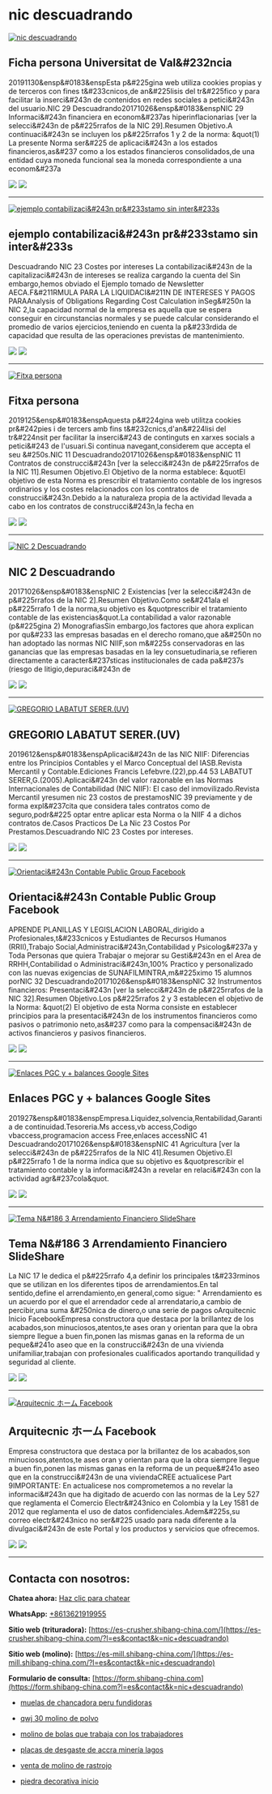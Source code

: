# nic descuadrando

<a href="https://swt.shibang-china.com/?l=es&img&k=nic+descuadrando" target="_blank">![nic descuadrando](http://static.shibang-china.com/all-800x300/393.jpg)</a>

## Ficha persona Universitat de Val&#232ncia
20191130&ensp&#0183&enspEsta p&#225gina web utiliza cookies propias y de terceros con fines t&#233cnicos,de an&#225lisis del tr&#225fico y para facilitar la inserci&#243n de contenidos en redes sociales a petici&#243n del usuario.NIC 29 Descuadrando20171026&ensp&#0183&enspNIC 29 Informaci&#243n financiera en econom&#237as hiperinflacionarias [ver la selecci&#243n de p&#225rrafos de la NIC 29].Resumen Objetivo.A continuaci&#243n se incluyen los p&#225rrafos 1 y 2 de la norma: &quot(1) La presente Norma ser&#225 de aplicaci&#243n a los estados financieros,as&#237 como a los estados financieros consolidados,de una entidad cuya moneda funcional sea la moneda correspondiente a una econom&#237a


<a href="https://whatsapp.shibangsoft.com/WhatsApp.php" target="_blank" title="WhatsApp">![](http://static.shibang-china.com/icon/whatsapp.png)</a> <a href="https://swt.shibang-china.com/?l=es&icon&k=nic+descuadrando" target="_blank">![](http://static.shibang-china.com/icon/chat-es.png)</a>

---

<a href="https://swt.shibang-china.com/?l=es&img&k=nic+descuadrando" target="_blank">![ejemplo contabilizaci&#243n pr&#233stamo sin inter&#233s](http://static.shibang-china.com/all-800x300/1291.jpg)</a>

## ejemplo contabilizaci&#243n pr&#233stamo sin inter&#233s
Descuadrando NIC 23 Costes por intereses La contabilizaci&#243n de la capitalizaci&#243n de intereses se realiza cargando la cuenta del Sin embargo,hemos obviado el Ejemplo tomado de Newsletter AECA.F&#211RMULA PARA LA LIQUIDACI&#211N DE INTERESES Y PAGOS PARAAnalysis of Obligations Regarding Cost Calculation inSeg&#250n la NIC 2,la capacidad normal de la empresa es aquella que se espera conseguir en circunstancias normales y se puede calcular considerando el promedio de varios ejercicios,teniendo en cuenta la p&#233rdida de capacidad que resulta de las operaciones previstas de mantenimiento.


<a href="https://whatsapp.shibangsoft.com/WhatsApp.php" target="_blank" title="WhatsApp">![](http://static.shibang-china.com/icon/whatsapp.png)</a> <a href="https://swt.shibang-china.com/?l=es&icon&k=nic+descuadrando" target="_blank">![](http://static.shibang-china.com/icon/chat-es.png)</a>

---

<a href="https://swt.shibang-china.com/?l=es&img&k=nic+descuadrando" target="_blank">![Fitxa persona](http://static.shibang-china.com/all-800x300/182.jpg)</a>

## Fitxa persona
2019125&ensp&#0183&enspAquesta p&#224gina web utilitza cookies pr&#242pies i de tercers amb fins t&#232cnics,d'an&#224lisi del tr&#224nsit per facilitar la inserci&#243 de continguts en xarxes socials a petici&#243 de l'usuari.Si continua navegant,considerem que accepta el seu &#250s.NIC 11 Descuadrando20171026&ensp&#0183&enspNIC 11 Contratos de construcci&#243n [ver la selecci&#243n de p&#225rrafos de la NIC 11].Resumen Objetivo.El Objetivo de la norma establece: &quotEl objetivo de esta Norma es prescribir el tratamiento contable de los ingresos ordinarios y los costes relacionados con los contratos de construcci&#243n.Debido a la naturaleza propia de la actividad llevada a cabo en los contratos de construcci&#243n,la fecha en


<a href="https://whatsapp.shibangsoft.com/WhatsApp.php" target="_blank" title="WhatsApp">![](http://static.shibang-china.com/icon/whatsapp.png)</a> <a href="https://swt.shibang-china.com/?l=es&icon&k=nic+descuadrando" target="_blank">![](http://static.shibang-china.com/icon/chat-es.png)</a>

---

<a href="https://swt.shibang-china.com/?l=es&img&k=nic+descuadrando" target="_blank">![NIC 2 Descuadrando](http://static.shibang-china.com/all-800x300/300.jpg)</a>

## NIC 2 Descuadrando
20171026&ensp&#0183&enspNIC 2 Existencias [ver la selecci&#243n de p&#225rrafos de la NIC 2].Resumen Objetivo.Como se&#241ala el p&#225rrafo 1 de la norma,su objetivo es &quotprescribir el tratamiento contable de las existencias&quot.La contabilidad a valor razonable (p&#225gina 2) MonografiasSin embargo,los factores que ahora explican por qu&#233 las empresas basadas en el derecho romano,que a&#250n no han adoptado las normas NIC NIIF,son m&#225s conservadoras en las ganancias que las empresas basadas en la ley consuetudinaria,se refieren directamente a caracter&#237sticas institucionales de cada pa&#237s (riesgo de litigio,depuraci&#243n de


<a href="https://whatsapp.shibangsoft.com/WhatsApp.php" target="_blank" title="WhatsApp">![](http://static.shibang-china.com/icon/whatsapp.png)</a> <a href="https://swt.shibang-china.com/?l=es&icon&k=nic+descuadrando" target="_blank">![](http://static.shibang-china.com/icon/chat-es.png)</a>

---

<a href="https://swt.shibang-china.com/?l=es&img&k=nic+descuadrando" target="_blank">![GREGORIO LABATUT SERER.(UV)](http://static.shibang-china.com/all-800x300/936.jpg)</a>

## GREGORIO LABATUT SERER.(UV)
2019612&ensp&#0183&enspAplicaci&#243n de las NIC NIIF: Diferencias entre los Principios Contables y el Marco Conceptual del IASB.Revista Mercantil y Contable.Ediciones Francis Lefebvre.(22),pp.44 53 LABATUT SERER,G.(2005).Aplicaci&#243n del valor razonable en las Normas Internacionales de Contabilidad (NIC NIIF): El caso del inmovilizado.Revista Mercantil yresumen nic 23 costos de prestamosNIC 39 previamente y de forma expl&#237cita que considera tales contratos como de seguro,podr&#225 optar entre aplicar esta Norma o la NIIF 4 a dichos contratos de.Casos Practicos De La Nic 23 Costos Por Prestamos.Descuadrando NIC 23 Costes por intereses.


<a href="https://whatsapp.shibangsoft.com/WhatsApp.php" target="_blank" title="WhatsApp">![](http://static.shibang-china.com/icon/whatsapp.png)</a> <a href="https://swt.shibang-china.com/?l=es&icon&k=nic+descuadrando" target="_blank">![](http://static.shibang-china.com/icon/chat-es.png)</a>

---

<a href="https://swt.shibang-china.com/?l=es&img&k=nic+descuadrando" target="_blank">![Orientaci&#243n Contable Public Group Facebook](http://static.shibang-china.com/all-800x300/921.jpg)</a>

## Orientaci&#243n Contable Public Group Facebook
APRENDE PLANILLAS Y LEGISLACION LABORAL,dirigido a Profesionales,t&#233cnicos y Estudiantes de Recursos Humanos (RRII),Trabajo Social,Administraci&#243n,Contabilidad y Psicolog&#237a y Toda Personas que quiera Trabajar o mejorar su Gesti&#243n en el Area de RRHH,Contabilidad o Administraci&#243n,100% Practico y personalizado con las nuevas exigencias de SUNAFILMINTRA,m&#225ximo 15 alumnos porNIC 32 Descuadrando20171026&ensp&#0183&enspNIC 32 Instrumentos financieros: Presentaci&#243n [ver la selecci&#243n de p&#225rrafos de la NIC 32].Resumen Objetivo.Los p&#225rrafos 2 y 3 establecen el objetivo de la Norma: &quot(2) El objetivo de esta Norma consiste en establecer principios para la presentaci&#243n de los instrumentos financieros como pasivos o patrimonio neto,as&#237 como para la compensaci&#243n de activos financieros y pasivos financieros.


<a href="https://whatsapp.shibangsoft.com/WhatsApp.php" target="_blank" title="WhatsApp">![](http://static.shibang-china.com/icon/whatsapp.png)</a> <a href="https://swt.shibang-china.com/?l=es&icon&k=nic+descuadrando" target="_blank">![](http://static.shibang-china.com/icon/chat-es.png)</a>

---

<a href="https://swt.shibang-china.com/?l=es&img&k=nic+descuadrando" target="_blank">![Enlaces PGC y + balances Google Sites](http://static.shibang-china.com/all-800x300/578.jpg)</a>

## Enlaces PGC y + balances Google Sites
201927&ensp&#0183&enspEmpresa.Liquidez,solvencia,Rentabilidad,Garantia de continuidad.Tesoreria.Ms access,vb access,Codigo vbaccess,programacion access Free,enlaces accessNIC 41 Descuadrando20171026&ensp&#0183&enspNIC 41 Agricultura [ver la selecci&#243n de p&#225rrafos de la NIC 41].Resumen Objetivo.El p&#225rrafo 1 de la norma indica que su objetivo es &quotprescribir el tratamiento contable y la informaci&#243n a revelar en relaci&#243n con la actividad agr&#237cola&quot.


<a href="https://whatsapp.shibangsoft.com/WhatsApp.php" target="_blank" title="WhatsApp">![](http://static.shibang-china.com/icon/whatsapp.png)</a> <a href="https://swt.shibang-china.com/?l=es&icon&k=nic+descuadrando" target="_blank">![](http://static.shibang-china.com/icon/chat-es.png)</a>

---

<a href="https://swt.shibang-china.com/?l=es&img&k=nic+descuadrando" target="_blank">![Tema N&#186 3 Arrendamiento Financiero SlideShare](http://static.shibang-china.com/all-800x300/57.jpg)</a>

## Tema N&#186 3 Arrendamiento Financiero SlideShare
La NIC 17 le dedica el p&#225rrafo 4,a definir los principales t&#233rminos que se utilizan en los diferentes tipos de arrendamientos.En tal sentido,define el arrendamiento,en general,como sigue: " Arrendamiento es un acuerdo por el que el arrendador cede al arrendatario,a cambio de percibir,una suma &#250nica de dinero,o una serie de pagos oArquitecnic Inicio FacebookEmpresa constructora que destaca por la brillantez de los acabados,son minuciosos,atentos,te ases oran y orientan para que la obra siempre llegue a buen fin,ponen las mismas ganas en la reforma de un peque&#241o aseo que en la construcci&#243n de una vivienda unifamiliar,trabajan con profesionales cualificados aportando tranquilidad y seguridad al cliente.


<a href="https://whatsapp.shibangsoft.com/WhatsApp.php" target="_blank" title="WhatsApp">![](http://static.shibang-china.com/icon/whatsapp.png)</a> <a href="https://swt.shibang-china.com/?l=es&icon&k=nic+descuadrando" target="_blank">![](http://static.shibang-china.com/icon/chat-es.png)</a>

---

<a href="https://swt.shibang-china.com/?l=es&img&k=nic+descuadrando" target="_blank">![Arquitecnic ホーム Facebook](http://static.shibang-china.com/all-800x300/53.jpg)</a>

## Arquitecnic ホーム Facebook
Empresa constructora que destaca por la brillantez de los acabados,son minuciosos,atentos,te ases oran y orientan para que la obra siempre llegue a buen fin,ponen las mismas ganas en la reforma de un peque&#241o aseo que en la construcci&#243n de una viviendaCREE actualicese Part 9IMPORTANTE: En actualicese nos comprometemos a no revelar la informaci&#243n que ha digitado de acuerdo con las normas de la Ley 527 que reglamenta el Comercio Electr&#243nico en Colombia y la Ley 1581 de 2012 que reglamenta el uso de datos confidenciales.Adem&#225s,su correo electr&#243nico no ser&#225 usado para nada diferente a la divulgaci&#243n de este Portal y los productos y servicios que ofrecemos.


<a href="https://whatsapp.shibangsoft.com/WhatsApp.php" target="_blank" title="WhatsApp">![](http://static.shibang-china.com/icon/whatsapp.png)</a> <a href="https://swt.shibang-china.com/?l=es&icon&k=nic+descuadrando" target="_blank">![](http://static.shibang-china.com/icon/chat-es.png)</a>

---
## Contacta con nosotros:

**Chatea ahora:** [Haz clic para chatear](https://swt.shibang-china.com?l=es&contact&k=nic+descuadrando)

**WhatsApp:**  [+8613621919955](https://whatsapp.shibangsoft.com/WhatsApp.php)

**Sitio web (trituradora):** [https://es-crusher.shibang-china.com/](https://es-crusher.shibang-china.com/?l=es&contact&k=nic+descuadrando)

**Sitio web (molino):** [https://es-mill.shibang-china.com/](https://es-mill.shibang-china.com/?l=es&contact&k=nic+descuadrando)

**Formulario de consulta:** [https://form.shibang-china.com](https://form.shibang-china.com?l=es&contact&k=nic+descuadrando)

* [muelas de chancadora peru fundidoras](../64/muelas%20de%20chancadora%20peru%20fundidoras.md)

* [qwj 30 molino de polvo](../52/qwj%2030%20molino%20de%20polvo.md)

* [molino de bolas que trabaja con los trabajadores](../63/molino%20de%20bolas%20que%20trabaja%20con%20los%20trabajadores.md)

* [placas de desgaste de accra minería lagos](../54/placas%20de%20desgaste%20de%20accra%20miner%C3%ADa%20lagos.md)

* [venta de molino de rastrojo](../54/venta%20de%20molino%20de%20rastrojo.md)

* [piedra decorativa inicio](../51/piedra%20decorativa%20inicio.md)